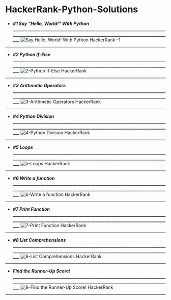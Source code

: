 # HackerRank-Python-Solutions
- **_#1 Say "Hello, World!" With Python_**
  **___________________________________________________________________________________________________________________________________________________**
![Say Hello, World! With Python  HackerRank -1](https://github.com/shubhankarahire/HackerRank-Python/assets/152575983/90b89194-5aa1-44c4-9e40-05440338a09c)
***********************************************************************************************************************************************************************************************************
- **_#2 Python If-Else_**
  **___________________________________________________________________________________________________________________________________________________**
  ![2-Python If-Else  HackerRank](https://github.com/shubhankarahire/HackerRank-Python/assets/152575983/bc969535-27db-4435-9cea-7b49f2dfccd9)
***********************************************************************************************************************************************************************************************************
- **_#3 Arithmetic Operators_**
  **___________________________________________________________________________________________________________________________________________________**
  ![3-Arithmetic Operators  HackerRank](https://github.com/shubhankarahire/HackerRank-Python/assets/152575983/a753faa9-a573-47aa-b08c-18e7b3837bd9)
***********************************************************************************************************************************************************************************************************
- **_#4 Python Division_**
  **___________________________________________________________________________________________________________________________________________________**
  ![4-Python Division  HackerRank](https://github.com/shubhankarahire/HackerRank-Python/assets/152575983/b90147b3-47f7-424f-b57c-ae37a866da0e)
***********************************************************************************************************************************************************************************************************
- **_#5 Loops_**
  **___________________________________________________________________________________________________________________________________________________**
  ![5-Loops  HackerRank](https://github.com/shubhankarahire/HackerRank-Python/assets/152575983/940822b4-1e52-4714-afc7-9322dc702ec9)
***********************************************************************************************************************************************************************************************************
- **_#6 Write a function_**
  **___________________________________________________________________________________________________________________________________________________**
  ![6-Write a function  HackerRank](https://github.com/shubhankarahire/HackerRank-Python/assets/152575983/23a960e4-9d52-4f63-a661-c89f14b000ce)
***********************************************************************************************************************************************************************************************************
- **_#7 Print Function_**
  **___________________________________________________________________________________________________________________________________________________**
  ![7-Print Function  HackerRank](https://github.com/shubhankarahire/HackerRank-Python/assets/152575983/c96d06bc-6632-49f6-9c0c-f60465128b26)
***********************************************************************************************************************************************************************************************************
- **_#8 List Comprehensions_**
  **___________________________________________________________________________________________________________________________________________________**
  ![8-List Comprehensions  HackerRank](https://github.com/shubhankarahire/HackerRank-Python/assets/152575983/ae08c66a-5ae3-434e-88d5-d616c357521a)
***********************************************************************************************************************************************************************************************************
- **_Find the Runner-Up Score!_**
  **___________________________________________________________________________________________________________________________________________________**
  ![9-Find the Runner-Up Score!  HackerRank ](https://github.com/shubhankarahire/HackerRank-Python/assets/152575983/62ea02a8-b124-47f4-b93f-0416d6514bbf)
***********************************************************************************************************************************************************************************************************

